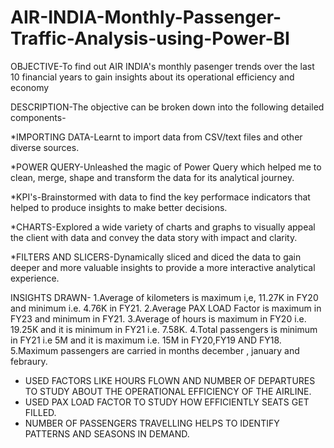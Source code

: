 # AIR-INDIA-Monthly-Passenger-Traffic-Analysis-using-Power-BI
OBJECTIVE-To find out AIR INDIA's monthly pasenger trends over the last 10 financial years to gain insights about its operational efficiency and  economy 

DESCRIPTION-The objective can be broken down into the following detailed components-

*IMPORTING DATA-Learnt to import data from CSV/text files and other diverse sources.

*POWER QUERY-Unleashed the magic of Power Query which helped me to clean, merge, shape and transform the data for its analytical journey.

*KPI's-Brainstormed with data to find the key performace indicators that helped to produce insights to make better decisions.

*CHARTS-Explored a wide variety of charts and graphs to visually appeal the client with data and convey the data story with impact and clarity.

*FILTERS AND SLICERS-Dynamically sliced and diced the data to gain deeper and more valuable insights to provide a more interactive analytical experience.

INSIGHTS DRAWN-
1.Average of kilometers is maximum i,e, 11.27K in FY20 and minimum i.e. 4.76K in FY21.
2.Average PAX LOAD Factor is maximum in FY23 and minimum in FY21.
3.Average of hours is maximum in FY20 i.e. 19.25K and it is minimum in FY21 i.e. 7.58K.
4.Total passengers is minimum in FY21 i.e 5M and it is maximum i.e. 15M in FY20,FY19 AND FY18.
5.Maximum passengers are carried in months december , january and febraury.
*  USED FACTORS LIKE HOURS FLOWN AND NUMBER OF DEPARTURES TO STUDY ABOUT THE OPERATIONAL EFFICIENCY OF THE AIRLINE.
*  USED PAX LOAD FACTOR TO STUDY HOW EFFICIENTLY SEATS GET FILLED.
*  NUMBER OF PASSENGERS TRAVELLING HELPS TO IDENTIFY PATTERNS AND SEASONS IN DEMAND.
